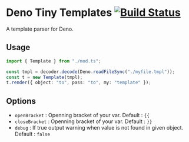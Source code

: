 # Deno Tiny Templates [![Build Status](https://travis-ci.org/zekth/deno_tiny_templates.svg?branch=master)](https://travis-ci.org/zekth/deno_tiny_templates)

A template parser for Deno.

## Usage

```ts
import { Template } from "./mod.ts";

const tmpl = decoder.decode(Deno.readFileSync("./myfile.tmpl"));
const t = new Template(tmpl);
t.render({ object: "to", pass: "to", my: "template" });
```

## Options

- `openBracket` : Openning bracket of your var. Default : `{{`
- `closeBracket` : Openning bracket of your var. Default : `}}`
- `debug` : If true output warning when value is not found in given object. Default : `false`
